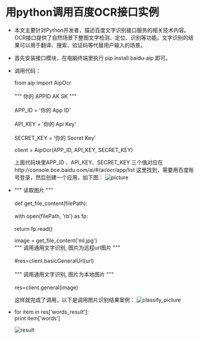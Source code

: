 # 用python调用百度OCR接口实例

* 本文主要针对Python开发者，描述百度文字识别接口服务的相关技术内容。
  OCR接口提供了自然场景下整图文字检测、定位、识别等功能。文字识别的结果可以用于翻译、搜索、验证码等代替用户输入的场景。
  
* 首先安装接口模块，在电脑终端里执行 pip install baidu-aip 即可。

* 调用代码：

  from aip import AipOcr  
  <br/>""" 你的 APPID AK SK """</br>
  <br/>APP_ID = '你的 App ID'</br>
  <br/>API_KEY = '你的 Api Key'</br>
  <br/>SECRET_KEY = '你的 Secret Key'</br>

  client = AipOcr(APP_ID, API_KEY, SECRET_KEY)

  上面代码块里APP_ID 、API_KEY、SECRET_KEY 三个值对应在http://console.bce.baidu.com/ai/#/ai/ocr/app/list 这里找到，需要用百度账号登录，然后创建一个应用，如下图：
  ![picture](https://github.com/MingQuanXu/python_interview/blob/master/example_python/ocr.jpg)

* """ 读取图片 """  
  <br/>def get_file_content(filePath):</br>
     <br/>with open(filePath, 'rb') as fp:</br>
         <br/>return fp.read()</br>

  image = get_file_content('ml.jpg') 
  <br/>""" 调用通用文字识别, 图片为远程url图片 """</br>
  <br/>#res=client.basicGeneralUrl(url)</br>
  <br/>""" 调用通用文字识别, 图片为本地图片 """</br> 
  <br/>res=client.general(image)</br>
  
  这样就完成了调用，以下是调用图片识别结果案例：
  ![classify_picture](https://github.com/MingQuanXu/python_interview/blob/master/example_python/ml.jpg)
  
* for item in res['words_result']:
	<br/>print item['words']</br>
	
  ![result](https://github.com/MingQuanXu/python_interview/blob/master/example_python/result.jpg)